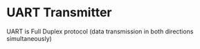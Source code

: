 # UART Transmitter
UART is Full Duplex protocol (data transmission in both directions simultaneously)
